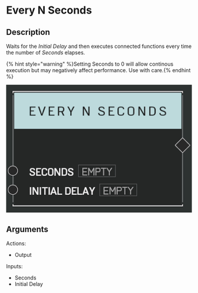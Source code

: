 # Every N Seconds

## Description

Waits for the _Initial Delay_ and then executes connected functions every time the number of _Seconds_ elapses.

{% hint style="warning" %}Setting Seconds to 0 will allow continous execution but may negatively affect performance. Use with care.{% endhint %}

![Every N Seconds](../../.gitbook/assets/images/scripting/events-customs/everynseconds.png)

## Arguments

Actions:

- Output

Inputs:

- Seconds
- Initial Delay
